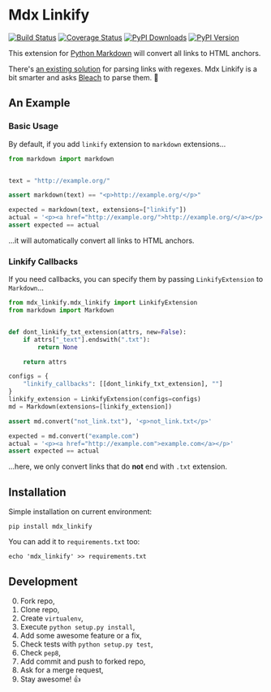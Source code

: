 # Mdx Linkify

[![Build Status](https://travis-ci.org/daGrevis/mdx_linkify.png?branch=master)](https://travis-ci.org/daGrevis/mdx_linkify)
[![Coverage Status](https://coveralls.io/repos/daGrevis/mdx_linkify/badge.png?branch=master)](https://coveralls.io/r/daGrevis/mdx_linkify?branch=master)
[![PyPI Downloads](https://pypip.in/d/mdx_linkify/badge.png)](https://pypi.python.org/pypi/mdx_linkify)
[![PyPI Version](https://pypip.in/v/mdx_linkify/badge.png)](https://pypi.python.org/pypi/mdx_linkify)

This extension for [Python Markdown](https://github.com/waylan/Python-Markdown)
will convert all links to HTML anchors.

There's [an existing solution](https://github.com/r0wb0t/markdown-urlize) for
parsing links with regexes. Mdx Linkify is a bit smarter and asks
[Bleach](https://github.com/jsocol/bleach) to parse them. :clap:

## An Example

### Basic Usage

By default, if you add `linkify` extension to `markdown` extensions...

```python
from markdown import markdown


text = "http://example.org/"

assert markdown(text) == "<p>http://example.org/</p>"

expected = markdown(text, extensions=["linkify"])
actual = '<p><a href="http://example.org/">http://example.org/</a></p>'
assert expected == actual
```

...it will automatically convert all links to HTML anchors.

### Linkify Callbacks

If you need callbacks, you can specify them by passing `LinkifyExtension` to
`Markdown`...

```python
from mdx_linkify.mdx_linkify import LinkifyExtension
from markdown import Markdown


def dont_linkify_txt_extension(attrs, new=False):
    if attrs["_text"].endswith(".txt"):
        return None

    return attrs

configs = {
    "linkify_callbacks": [[dont_linkify_txt_extension], ""]
}
linkify_extension = LinkifyExtension(configs=configs)
md = Markdown(extensions=[linkify_extension])

assert md.convert("not_link.txt"), '<p>not_link.txt</p>'

expected = md.convert("example.com")
actual = '<p><a href="http://example.com">example.com</a></p>'
assert expected == actual
```

...here, we only convert links that do **not** end with `.txt` extension.

## Installation

Simple installation on current environment:

    pip install mdx_linkify

You can add it to `requirements.txt` too:

    echo 'mdx_linkify' >> requirements.txt

## Development

0. Fork repo,
1. Clone repo,
2. Create `virtualenv`,
3. Execute `python setup.py install`,
4. Add some awesome feature or a fix,
5. Check tests with `python setup.py test`,
6. Check `pep8`,
7. Add commit and push to forked repo,
8. Ask for a merge request,
9. Stay awesome! :+1:
